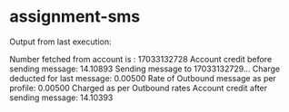# assignment-sms

Output from last execution:

Number fetched from account is : 17033132728
Account credit before sending message: 14.10893
Sending message to 17033132729...
Charge deducted for last message: 0.00500
Rate of Outbound message as per profile: 0.00500
Charged as per Outbound rates
Account credit after sending message: 14.10393
